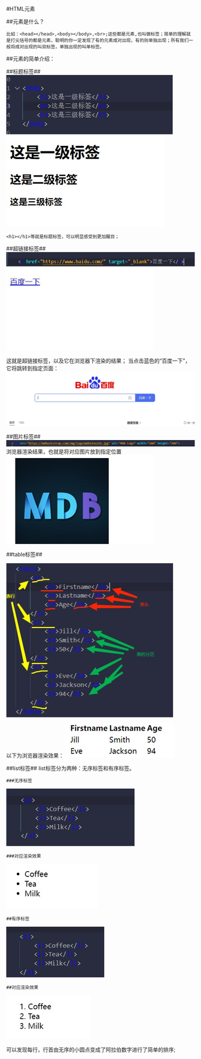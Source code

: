 #HTML元素

##元素是什么？

    比如：<head></head>,<body></body>,<br>;这些都是元素,也叫做标签；简单的理解就是打尖括号的都是元素，聪明的你一定发现了有的元素成对出现，有的则单独出现；所有我们一般将成对出现的叫双标签，单独出现的叫单标签。

##元素的简单介绍：

##标题标签##
![avater](./../images/snipaste20220510_205427.jpg)
![avater](./../images/snipaste20220510_205416.jpg)

    <h1></h1>等就是标题标签，可以明显感受到更加醒目；

##超链接标签##
![avater](../images/snipaste20220510_210307.jpg)
![avater](./../images/snipaste20220510_210329.jpg)

这就是超链接标签，以及它在浏览器下渲染的结果；
当点击蓝色的“百度一下”，它将跳转到指定页面：
![avater](../images/snipaste20220510_210339.jpg)

##图片标签##
![avater](../images/snipaste20220510_211151.jpg)
浏览器渲染结果，也就是将对应图片放到指定位置
![avater](../images/snipaste20220510_211425.jpg)

##table标签##

![avater](../images/snipaste20220510_211635.jpg)

以下为浏览器渲染效果：
![avater](../images/snipaste20220510_211645.jpg)

##list标签##
    list标签分为两种：无序标签和有序标签。

    ###无序标签

![avater](../images/snipaste20220510_212942.jpg)

    ###对应渲染效果
    
![avater](../images/snipaste20220510_212951.jpg)

    ##有序标签
![avater](../images/snipaste20220510_213646.jpg)

    ##对应渲染效果
![avater](../images/snipaste20220510_213706.jpg)

可以发现每行，行首由无序的小圆点变成了阿拉伯数字进行了简单的排序;


